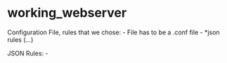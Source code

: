 # working_webserver

Configuration File, rules that we chose:
	- File has to be a .conf file
	- *json rules (...)


JSON Rules:
			- 